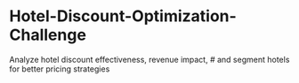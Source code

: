 # Hotel-Discount-Optimization-Challenge
Analyze hotel discount effectiveness, revenue impact, #          and segment hotels for better pricing strategies
